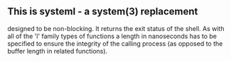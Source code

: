 ## This is systeml - a system(3) replacement
designed to be non-blocking.
It returns the exit status of the shell.
As with all of the 'l' family types of functions a length in nanoseconds has to be
specified to ensure the integrity of the calling process (as opposed to the buffer
length in related functions).